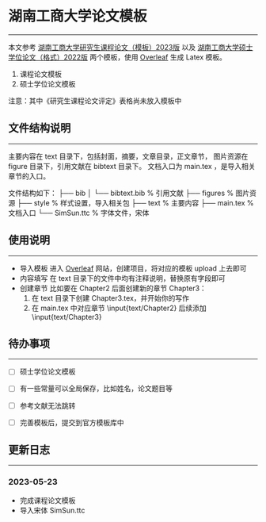 # 湖南工商大学论文模板
---
本文参考 [湖南工商大学研究生课程论文（模板）2023版](https://gra.hutb.edu.cn/p179/tzgg/20230509/145869.html) 以及 [湖南工商大学硕士学位论文（格式）2022版](https://gra.hutb.edu.cn/xwgl2/137582.jhtml) 两个模板，使用 [Overleaf](https://www.overleaf.com/) 生成 Latex 模板。
1. 课程论文模板
2. 硕士学位论文模板

注意：其中《研究生课程论文评定》表格尚未放入模板中

<!--more-->

## 文件结构说明
---
主要内容在 text 目录下，包括封面，摘要，文章目录，正文章节，
图片资源在 figure 目录下，引用文献在 bibtext 目录下。
文档入口为 main.tex ，是导入相关章节的入口。

文件结构如下：
├── bib
│   └── bibtext.bib      % 引用文献
├── figures     % 图片资源
├── style         % 样式设置，导入相关包
├── text          % 主要内容
├── main.tex      % 文档入口
└── SimSun.ttc    % 字体文件，宋体


## 使用说明
---
* 导入模板
	进入 [Overleaf](https://www.overleaf.com/) 网站，创建项目，将对应的模板 upload 上去即可
* 内容填写
	在 text 目录下的文件中均有注释说明，替换原有字段即可
* 创建章节
	比如要在 Chapter2 后面创建新的章节 Chapter3：
	1. 在 text 目录下创建 Chapter3.tex，并开始你的写作
	2. 在 main.tex 中对应章节 \input{text/Chapter2} 后续添加 \input{text/Chapter3}

## 待办事项
---
- [ ] 硕士学位论文模板
- [ ] 有一些常量可以全局保存，比如姓名，论文题目等
- [ ] 参考文献无法跳转
- [ ] 完善模板后，提交到官方模板库中


## 更新日志
---
### 2023-05-23
* 完成课程论文模板
* 导入宋体 SimSun.ttc